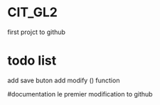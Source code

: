 # CIT_GL2
first projct to github

# todo list 
add save buton
add modify () function

#documentation
le premier modification to github

